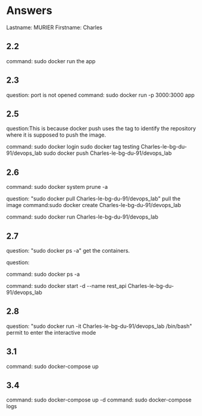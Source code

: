# Answers

Lastname: MURIER
Firstname: Charles

## 2.2
command: sudo docker run the app

## 2.3
question: port is not opened
command: sudo docker run -p 3000:3000 app

## 2.5
question:This is because docker push uses the tag to identify the repository where it is supposed to push the image.

command: sudo docker login 
sudo docker tag testing Charles-le-bg-du-91/devops_lab 
sudo docker push Charles-le-bg-du-91/devops_lab

## 2.6
command: sudo docker system prune -a 

question: "sudo docker pull Charles-le-bg-du-91/devops_lab" pull the image
command:sudo docker create Charles-le-bg-du-91/devops_lab


command: sudo docker run Charles-le-bg-du-91/devops_lab

## 2.7
question: "sudo docker ps -a" get the containers.


question: 


command: sudo docker ps -a

command:  sudo docker start -d --name rest_api Charles-le-bg-du-91/devops_lab 

## 2.8
question: "sudo docker run -it Charles-le-bg-du-91/devops_lab /bin/bash" permit to enter the interactive mode

## 3.1
command: sudo docker-compose up

## 3.4
command: sudo docker-compose up -d
command: sudo docker-compose logs

